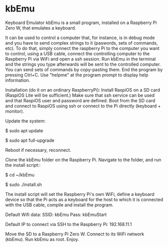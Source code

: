 # kbEmu
 Keyboard Emulator
kbEmu is a small program, installed on a Raspberry Pi Zero W, that emulates a keyboard.

It can be used to control a computer that, for instance, is in debug mode and you have to send complex strings to it (paswords, sets of commands, etc).
To do that, simply connect the raspberry Pi to the computer you want to control, using a USB cable, connect the controlling computer to the Raspberry Pi via WiFi and open a ssh session.
Run kbEmu in the terminal and the strings you type afterwards will be sent to the controlled computer. You can send sets of commands by copy-pasting them.
End the program by pressing Ctrl+C. Use "helpme" at the program prompt to display help information.

Installation (do it on an ordinary RaspberryPi):
Install RaspiOS on a SD card (RaspiOS Lite will be sufficient.) Make sure that ssh service can be used and that RaspiOS user and password are defined.
Boot from the SD card and connect to RaspiOS using ssh or connect to the Pi directly (keyboard + monitor).

Update the system:

$ sudo apt update

$ sudo apt full-upgrade

Reboot if necessary, reconnect.

Clone the kbEmu folder on the Raspberry Pi. Navigate to the folder, and run the install script::

$ cd ~/kbEmu

$ sudo ./install.sh

The install script will set the Raspberry Pi's own WiFi, define a keyboard device so that the Pi acts as a keyboard for the host to which it is connected with the USB cable, compile and install the program.

Default Wifi data:
SSID: kbEmu
Pass: kbEmuStart

Default IP to connect via SSH to the Raspberry Pi: 192.168.11.1

Move the SD to a Raspberry Pi Zero W. Connect to its WiFi network (kbEmu).
Run kbEmu as root.
Enjoy.
